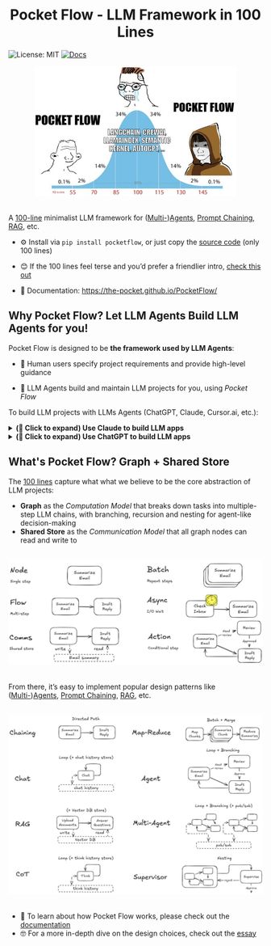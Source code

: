 <h1 align="center">Pocket Flow - LLM Framework in 100 Lines</h1>



![License: MIT](https://img.shields.io/badge/License-MIT-yellow.svg)
[![Docs](https://img.shields.io/badge/docs-latest-blue)](https://the-pocket.github.io/PocketFlow/)

<div align="center">
  <img src="./assets/minillmflow.jpg" width="400"/>
</div>

<br>

A [100-line](pocketflow/__init__.py) minimalist LLM framework for ([Multi-](https://the-pocket.github.io/PocketFlow/multi_agent.html))[Agents](https://the-pocket.github.io/PocketFlow/agent.html), [Prompt Chaining](https://the-pocket.github.io/PocketFlow/decomp.html), [RAG](https://the-pocket.github.io/PocketFlow/rag.html), etc.

- ⚙️ Install via  ```pip install pocketflow```, or just copy the [source code](pocketflow/__init__.py) (only 100 lines)

- 😊 If the 100 lines feel terse and you’d prefer a friendlier intro, [check this out](https://chatgpt.com/share/678564bd-1ba4-8000-98e4-a6ffe363c1b8)

- 📖 Documentation: https://the-pocket.github.io/PocketFlow/

## Why Pocket Flow? Let LLM Agents Build LLM Agents for you!

Pocket Flow is designed to be **the framework used by LLM Agents**: 

- 🧑 Human users specify project requirements and provide high-level guidance

- 🤖 LLM Agents build and maintain LLM projects for you, using *Pocket Flow*

To build LLM projects with LLMs Agents (ChatGPT, Claude, Cursor.ai, etc.):

<details>
  <summary><b>(🫵 Click to expand) Use Claude to build LLM apps</b></summary>

  - Create a [project](https://www.anthropic.com/news/projects) and upload the [docs](docs) to project knowledge

  - Set project custom instructions. For example:
    ```
    1. check "tool.md" and "llm.md" for the required functions.
    2. design the high-level (batch) flow and nodes in artifact using mermaid
    3. design the shared memory structure: define its fields, data structures, and how they will be updated.
    Think out aloud for above first and ask users if your design makes sense.
    4. Finally, implement. Start with simple, minimalistic codes without, for example, typing. Write the codes in artifact.
    ```
  - Ask it to build LLM apps (Sonnet 3.5 strongly recommended)!
    ```
    Help me build a chatbot based on a directory of PDFs.
    ```

    <div align="center">
      <img src="./assets/claude_project.gif"/>
    </div>
</details>

<details>
  <summary><b>(🫵 Click to expand) Use ChatGPT to build LLM apps</b></summary>

  - Try the [GPT assistant](https://chatgpt.com/g/g-677464af36588191b9eba4901946557b-mini-llm-flow-assistant). However, it uses older models, which are good for explaining but not that good at coding.

    <div align="center">
      <img src="./assets/gpt_store.gif"/>
    </div>

  - For stronger coding capabilities, consider sending the [docs](docs) to more advanced models like O1.

      - Paste the docs link (https://github.com/the-pocket/PocketFlow/tree/main/docs) to [Gitingest](https://gitingest.com/).

      - Then, paste the generated contents into your O1 prompt, and ask it to build LLM apps.
   
  
</details>




## What's Pocket Flow? Graph + Shared Store

The [100 lines](pocketflow/__init__.py) capture what what we believe to be the core abstraction of LLM projects: 
 - **Graph** as the *Computation Model* that breaks down tasks into multiple-step LLM chains, with branching, recursion and nesting for agent-like decision-making
 - **Shared Store** as the *Communication Model* that all graph nodes can read and write to

<br>
<div align="center">
  <img src="./assets/abstraction.png" width="600"/>
</div>
<br>

From there, it’s easy to implement popular design patterns like ([Multi-](https://the-pocket.github.io/PocketFlow/multi_agent.html))[Agents](https://the-pocket.github.io/PocketFlow/agent.html), [Prompt Chaining](https://the-pocket.github.io/PocketFlow/decomp.html), [RAG](https://the-pocket.github.io/PocketFlow/rag.html), etc.

<br>
<div align="center">
  <img src="./assets/paradigm.png" width="600"/>
</div>
<br>

- 📖 To learn about how Pocket Flow works, please check out the [documentation](https://the-pocket.github.io/PocketFlow/)
- 🤓 For a more in-depth dive on the design choices, check out the [essay](https://github.com/The-Pocket/.github/blob/main/profile/pocketflow.md)



